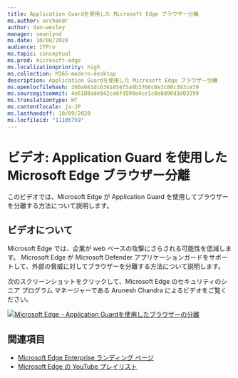 ```yaml
---
title: Application Guardを使用した Microsoft Edge ブラウザー分離
ms.author: archandr
author: dan-wesley
manager: seanlynd
ms.date: 10/08/2020
audience: ITPro
ms.topic: conceptual
ms.prod: microsoft-edge
ms.localizationpriority: high
ms.collection: M365-modern-desktop
description: Application Guardを使用した Microsoft Edge ブラウザー分離
ms.openlocfilehash: 260a661dc6361854f5a8b3766c8e3c80c393ce39
ms.sourcegitcommit: 4e6188ade942ca6fd599a4ce1c8e0d90d3d03399
ms.translationtype: HT
ms.contentlocale: ja-JP
ms.lasthandoff: 10/09/2020
ms.locfileid: "11105759"
---
```

# ビデオ: Application Guard を使用した Microsoft Edge ブラウザー分離

このビデオでは、Microsoft Edge が Application Guard を使用してブラウザーを分離する方法について説明します。

## ビデオについて

Microsoft Edge では、企業が web ベースの攻撃にさらされる可能性を低減します。 Microsoft Edge が Microsoft Defender アプリケーションガードをサポートして、外部の脅威に対してブラウザーを分離する方法について説明します。

次のスクリーンショットをクリックして、Microsoft Edge のセキュリティのシニア プログラム マネージャーである Arunesh Chandra によるビデオをご覧ください。

[![Microsoft Edge - Application Guardを使用したブラウザーの分離](https://res.cloudinary.com/marcomontalbano/image/upload/v1602180267/video_to_markdown/images/youtube--zQjaRqNXMqw-c05b58ac6eb4c4700831b2b3070cd403.jpg)](https://www.youtube.com/watch?v=zQjaRqNXMqw&t=3s "Microsoft Edge - Browser isolation using Application Guard")

## 関連項目

- [Microsoft Edge Enterprise ランディング ページ](https://aka.ms/EdgeEnterprise)
- [Microsoft Edge の YouTube プレイリスト](https://www.youtube.com/playlist?list=PLXtHYVsvn_b-uXh1tMeYpT-0iD8tD3tFy)